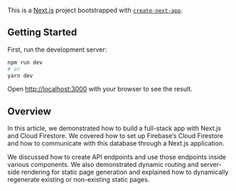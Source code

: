 This is a [Next.js](https://nextjs.org/) project bootstrapped with [`create-next-app`](https://github.com/vercel/next.js/tree/canary/packages/create-next-app).

## Getting Started

First, run the development server:

```bash
npm run dev
# or
yarn dev
```

Open [http://localhost:3000](http://localhost:3000) with your browser to see the result.

## Overview

In this article, we demonstrated how to build a full-stack app with Next.js and Cloud Firestore. We covered how to set up Firebase’s Cloud Firestore and how to communicate with this database through a Next.js application.

We discussed how to create API endpoints and use those endpoints inside various components. We also demonstrated dynamic routing and server-side rendering for static page generation and explained how to dynamically regenerate existing or non-existing static pages.